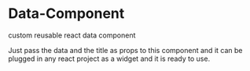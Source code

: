 # Data-Component
custom reusable react data component

Just pass the data and the title as props to this component and it can be plugged in any react project as a widget and it is ready to use.
